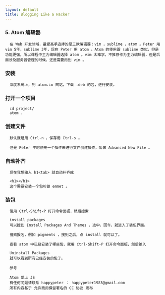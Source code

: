 ```yaml
---
layout: default
title: Blogging Like a Hacker
---
```



###   5. Atom 编辑器

      在 Web 开发领域，最受高手追捧的是三款编辑器：vim ，sublime ，atom 。Peter 用 vim 5年，sublime 3年，现在 Peter 用 atom 。Atom 的使用跟 sublime 类似，但是功能更强，所以课程中主力编辑器选择 atom 。vim 太难学，不推荐作为主力编辑器，但是后面涉及服务器管理的时候，还是需要用到 vim 。

###  安装

      深度系统上，到 atom.io 网站，下载 .deb 的包，进行安装。

###  打开一个项目

      cd project/
      atom .
###  创建文件

      默认就是用 Ctrl-n ，保存用 Ctrl-s 。

      但是 Peter 平时使用一个插件来进行文件创建操作，叫做 Advanced New File 。

###  自动补齐

      现在我想输入 h1<tab> 就自动补齐成

      <h1></h1>
      这个需要安装一个包叫做 emmet 。

### 装包

      使用 Ctrl-Shift-P 打开命令面板，然后搜索

      install packages
      可以搜到 Install Packages And Themes ，选中，回车，就进入了装包界面。

      搜索报名，例如 pigments ，搜到之后，点 install 就可以了。

      查看 atom 中已经安装了哪些包，就用 Ctrl-Shift-P 打开命令面板，然后输入

      Uninstall Packages
      就可以看到所有已经安装的包了。

      参考

      Atom 爱上 JS
      有任何问题请联系 happypeter ： happypeter1983@gmail.com
      所有内容基于 允许商用保留署名的 CC 协议 发布
